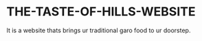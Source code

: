 # THE-TASTE-OF-HILLS-WEBSITE
It is a website thats brings ur traditional garo food to ur doorstep. 
